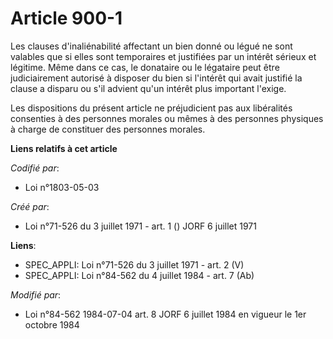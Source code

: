 # Article 900-1

Les clauses d'inaliénabilité affectant un bien donné ou légué ne sont valables que si elles sont temporaires et justifiées
par un intérêt sérieux et légitime. Même dans ce cas, le donataire ou le légataire peut être judiciairement autorisé à
disposer du bien si l'intérêt qui avait justifié la clause a disparu ou s'il advient qu'un intérêt plus important l'exige.

Les dispositions du présent article ne préjudicient pas aux libéralités consenties à des personnes morales ou mêmes à des
personnes physiques à charge de constituer des personnes morales.

**Liens relatifs à cet article**

_Codifié par_:

  - Loi n°1803-05-03

_Créé par_:

  - Loi n°71-526 du 3 juillet 1971 - art. 1 () JORF 6 juillet 1971

**Liens**:

  - SPEC_APPLI: Loi n°71-526 du 3 juillet 1971 - art. 2 (V)
  - SPEC_APPLI: Loi n°84-562 du 4 juillet 1984 - art. 7 (Ab)

_Modifié par_:

  - Loi n°84-562 1984-07-04 art. 8 JORF 6 juillet 1984 en vigueur le 1er octobre 1984
